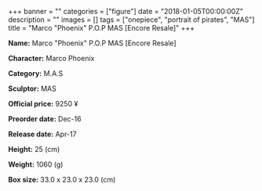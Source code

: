 +++
banner = ""
categories = ["figure"]
date = "2018-01-05T00:00:00Z"
description = ""
images = []
tags = ["onepiece", "portrait of pirates", "MAS"]
title = "Marco &#34;Phoenix&#34; P.O.P MAS [Encore Resale]"
+++

**Name:** Marco &#34;Phoenix&#34; P.O.P MAS [Encore Resale]

**Character:** Marco Phoenix

**Category:** M.A.S 

**Sculptor:** MAS

**Official price:** 9250 ¥

**Preorder date:** Dec-16

**Release date:** Apr-17

**Height:** 25 (cm)

**Weight:** 1060 (g)

**Box size:** 33.0 x 23.0 x 23.0 (cm)


